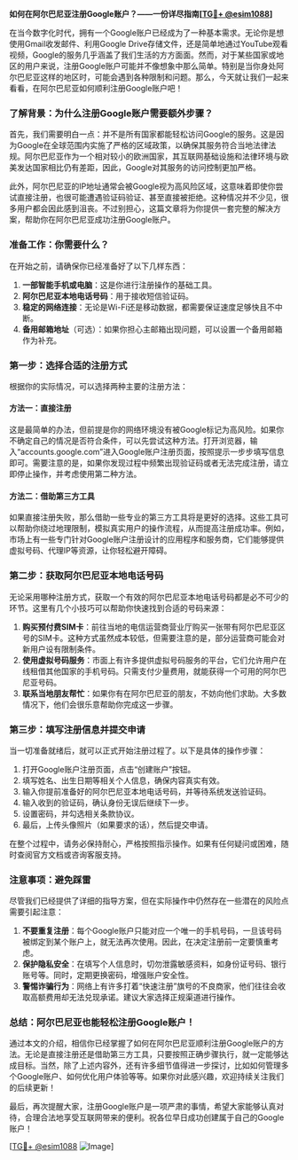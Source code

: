 **如何在阿尔巴尼亚注册Google账户？——一份详尽指南[[TG💪+ @esim1088](https://t.me/s/esim1088)]**

在当今数字化时代，拥有一个Google账户已经成为了一种基本需求。无论你是想使用Gmail收发邮件、利用Google Drive存储文件，还是简单地通过YouTube观看视频，Google的服务几乎涵盖了我们生活的方方面面。然而，对于某些国家或地区的用户来说，注册Google账户可能并不像想象中那么简单。特别是当你身处阿尔巴尼亚这样的地区时，可能会遇到各种限制和问题。那么，今天就让我们一起来看看，在阿尔巴尼亚如何顺利注册Google账户吧！

### 了解背景：为什么注册Google账户需要额外步骤？

首先，我们需要明白一点：并不是所有国家都能轻松访问Google的服务。这是因为Google在全球范围内实施了严格的区域政策，以确保其服务符合当地法律法规。阿尔巴尼亚作为一个相对较小的欧洲国家，其互联网基础设施和法律环境与欧美发达国家相比仍有差距，因此，Google对其服务的访问控制更加严格。

此外，阿尔巴尼亚的IP地址通常会被Google视为高风险区域，这意味着即使你尝试直接注册，也很可能遭遇验证码验证、甚至直接被拒绝。这种情况并不少见，很多用户都会因此感到沮丧。不过别担心，这篇文章将为你提供一套完整的解决方案，帮助你在阿尔巴尼亚成功注册Google账户。

### 准备工作：你需要什么？

在开始之前，请确保你已经准备好了以下几样东西：

1. **一部智能手机或电脑**：这是你进行注册操作的基础工具。
2. **阿尔巴尼亚本地电话号码**：用于接收短信验证码。
3. **稳定的网络连接**：无论是Wi-Fi还是移动数据，都需要保证速度足够快且不中断。
4. **备用邮箱地址**（可选）：如果你担心主邮箱出现问题，可以设置一个备用邮箱作为补充。

### 第一步：选择合适的注册方式

根据你的实际情况，可以选择两种主要的注册方法：

#### 方法一：直接注册
这是最简单的办法，但前提是你的网络环境没有被Google标记为高风险。如果你不确定自己的情况是否符合条件，可以先尝试这种方法。打开浏览器，输入“accounts.google.com”进入Google账户注册页面，按照提示一步步填写信息即可。需要注意的是，如果你发现过程中频繁出现验证码或者无法完成注册，请立即停止操作，并考虑使用第二种方法。

#### 方法二：借助第三方工具
如果直接注册失败，那么借助一些专业的第三方工具将是更好的选择。这些工具可以帮助你绕过地理限制，模拟真实用户的操作流程，从而提高注册成功率。例如，市场上有一些专门针对Google账户注册设计的应用程序和服务商，它们能够提供虚拟号码、代理IP等资源，让你轻松避开障碍。

### 第二步：获取阿尔巴尼亚本地电话号码

无论采用哪种注册方式，获取一个有效的阿尔巴尼亚本地电话号码都是必不可少的环节。这里有几个小技巧可以帮助你快速找到合适的号码来源：

1. **购买预付费SIM卡**：前往当地的电信运营商营业厅购买一张带有阿尔巴尼亚区号的SIM卡。这种方式虽然成本较低，但需要注意的是，部分运营商可能会对新用户设有限制条件。
2. **使用虚拟号码服务**：市面上有许多提供虚拟号码服务的平台，它们允许用户在线租借其他国家的手机号码。只需支付少量费用，就能获得一个可用的阿尔巴尼亚号码。
3. **联系当地朋友帮忙**：如果你有在阿尔巴尼亚的朋友，不妨向他们求助。大多数情况下，他们会很乐意帮助你完成这一步骤。

### 第三步：填写注册信息并提交申请

当一切准备就绪后，就可以正式开始注册过程了。以下是具体的操作步骤：

1. 打开Google账户注册页面，点击“创建账户”按钮。
2. 填写姓名、出生日期等相关个人信息，确保内容真实有效。
3. 输入你提前准备好的阿尔巴尼亚本地电话号码，并等待系统发送验证码。
4. 输入收到的验证码，确认身份无误后继续下一步。
5. 设置密码，并勾选相关条款协议。
6. 最后，上传头像照片（如果要求的话），然后提交申请。

在整个过程中，请务必保持耐心，严格按照指示操作。如果有任何疑问或困难，随时查阅官方文档或咨询客服支持。

### 注意事项：避免踩雷

尽管我们已经提供了详细的指导方案，但在实际操作中仍然存在一些潜在的风险点需要引起注意：

1. **不要重复注册**：每个Google账户只能对应一个唯一的手机号码，一旦该号码被绑定到某个账户上，就无法再次使用。因此，在决定注册前一定要慎重考虑。
2. **保护隐私安全**：在填写个人信息时，切勿泄露敏感资料，如身份证号码、银行账号等。同时，定期更换密码，增强账户安全性。
3. **警惕诈骗行为**：网络上有许多打着“快速注册”旗号的不良商家，他们往往会收取高额费用却无法兑现承诺。建议大家选择正规渠道进行操作。

### 总结：阿尔巴尼亚也能轻松注册Google账户！

通过本文的介绍，相信你已经掌握了如何在阿尔巴尼亚顺利注册Google账户的方法。无论是直接注册还是借助第三方工具，只要按照正确步骤执行，就一定能够达成目标。当然，除了上述内容外，还有许多细节值得进一步探讨，比如如何管理多个Google账户、如何优化用户体验等等。如果你对此感兴趣，欢迎持续关注我们的后续更新！

最后，再次提醒大家，注册Google账户是一项严肃的事情，希望大家能够认真对待，合理合法地享受互联网带来的便利。祝各位早日成功创建属于自己的Google账户！

[[TG💪+ @esim1088](https://t.me/s/esim1088) ![Image](https://i.postimg.cc/4NQfJmqS/Snipaste-2025-05-13-00-14-12.png)]